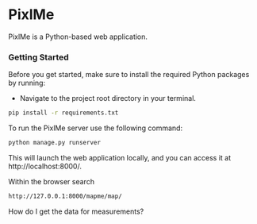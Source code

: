 # PixlMe

PixlMe is a Python-based web application. 

### Getting Started

Before you get started, make sure to install the required Python packages by running:

- Navigate to the project root directory in your terminal.
```bash
pip install -r requirements.txt
```

To run the PixlMe server use the following command:

   ```bash
   python manage.py runserver
   ```

This will launch the web application locally, and you can access it at http://localhost:8000/.

Within the browser search
   ```bash
   http://127.0.0.1:8000/mapme/map/
   ```


How do I get the data for measurements?